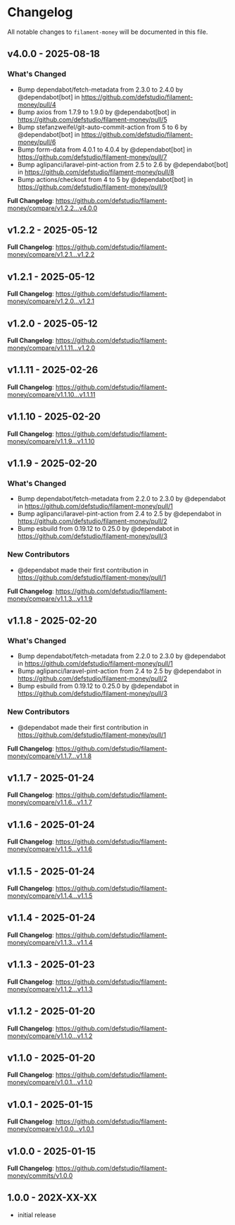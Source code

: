 # Changelog

All notable changes to `filament-money` will be documented in this file.

## v4.0.0 - 2025-08-18

### What's Changed

* Bump dependabot/fetch-metadata from 2.3.0 to 2.4.0 by @dependabot[bot] in https://github.com/defstudio/filament-money/pull/4
* Bump axios from 1.7.9 to 1.9.0 by @dependabot[bot] in https://github.com/defstudio/filament-money/pull/5
* Bump stefanzweifel/git-auto-commit-action from 5 to 6 by @dependabot[bot] in https://github.com/defstudio/filament-money/pull/6
* Bump form-data from 4.0.1 to 4.0.4 by @dependabot[bot] in https://github.com/defstudio/filament-money/pull/7
* Bump aglipanci/laravel-pint-action from 2.5 to 2.6 by @dependabot[bot] in https://github.com/defstudio/filament-money/pull/8
* Bump actions/checkout from 4 to 5 by @dependabot[bot] in https://github.com/defstudio/filament-money/pull/9

**Full Changelog**: https://github.com/defstudio/filament-money/compare/v1.2.2...v4.0.0

## v1.2.2 - 2025-05-12

**Full Changelog**: https://github.com/defstudio/filament-money/compare/v1.2.1...v1.2.2

## v1.2.1 - 2025-05-12

**Full Changelog**: https://github.com/defstudio/filament-money/compare/v1.2.0...v1.2.1

## v1.2.0 - 2025-05-12

**Full Changelog**: https://github.com/defstudio/filament-money/compare/v1.1.11...v1.2.0

## v1.1.11 - 2025-02-26

**Full Changelog**: https://github.com/defstudio/filament-money/compare/v1.1.10...v1.1.11

## v1.1.10 - 2025-02-20

**Full Changelog**: https://github.com/defstudio/filament-money/compare/v1.1.9...v1.1.10

## v1.1.9 - 2025-02-20

### What's Changed

* Bump dependabot/fetch-metadata from 2.2.0 to 2.3.0 by @dependabot in https://github.com/defstudio/filament-money/pull/1
* Bump aglipanci/laravel-pint-action from 2.4 to 2.5 by @dependabot in https://github.com/defstudio/filament-money/pull/2
* Bump esbuild from 0.19.12 to 0.25.0 by @dependabot in https://github.com/defstudio/filament-money/pull/3

### New Contributors

* @dependabot made their first contribution in https://github.com/defstudio/filament-money/pull/1

**Full Changelog**: https://github.com/defstudio/filament-money/compare/v1.1.3...v1.1.9

## v1.1.8 - 2025-02-20

### What's Changed

* Bump dependabot/fetch-metadata from 2.2.0 to 2.3.0 by @dependabot in https://github.com/defstudio/filament-money/pull/1
* Bump aglipanci/laravel-pint-action from 2.4 to 2.5 by @dependabot in https://github.com/defstudio/filament-money/pull/2
* Bump esbuild from 0.19.12 to 0.25.0 by @dependabot in https://github.com/defstudio/filament-money/pull/3

### New Contributors

* @dependabot made their first contribution in https://github.com/defstudio/filament-money/pull/1

**Full Changelog**: https://github.com/defstudio/filament-money/compare/v1.1.7...v1.1.8

## v1.1.7 - 2025-01-24

**Full Changelog**: https://github.com/defstudio/filament-money/compare/v1.1.6...v1.1.7

## v1.1.6 - 2025-01-24

**Full Changelog**: https://github.com/defstudio/filament-money/compare/v1.1.5...v1.1.6

## v1.1.5 - 2025-01-24

**Full Changelog**: https://github.com/defstudio/filament-money/compare/v1.1.4...v1.1.5

## v1.1.4 - 2025-01-24

**Full Changelog**: https://github.com/defstudio/filament-money/compare/v1.1.3...v1.1.4

## v1.1.3 - 2025-01-23

**Full Changelog**: https://github.com/defstudio/filament-money/compare/v1.1.2...v1.1.3

## v1.1.2 - 2025-01-20

**Full Changelog**: https://github.com/defstudio/filament-money/compare/v1.1.0...v1.1.2

## v1.1.0 - 2025-01-20

**Full Changelog**: https://github.com/defstudio/filament-money/compare/v1.0.1...v1.1.0

## v1.0.1 - 2025-01-15

**Full Changelog**: https://github.com/defstudio/filament-money/compare/v1.0.0...v1.0.1

## v1.0.0 - 2025-01-15

**Full Changelog**: https://github.com/defstudio/filament-money/commits/v1.0.0

## 1.0.0 - 202X-XX-XX

- initial release
